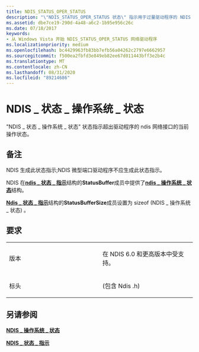 ```yaml
---
title: NDIS_STATUS_OPER_STATUS
description: "\"NDIS_STATUS_OPER_STATUS 状态\" 指示用于过量驱动程序的 NDIS 网络接口的当前操作状态。"
ms.assetid: dbe7ce19-290d-4a48-a6c2-1b95e956c26c
ms.date: 07/18/2017
keywords:
- 从 Windows Vista 开始 NDIS_STATUS_OPER_STATUS 网络驱动程序
ms.localizationpriority: medium
ms.openlocfilehash: bc4429963fb83bb7efb56a04262c2797e6662957
ms.sourcegitcommit: f500ea2fbfd3e849eb82ee67d011443bff3e2b4c
ms.translationtype: MT
ms.contentlocale: zh-CN
ms.lasthandoff: 08/31/2020
ms.locfileid: "89214686"
---
```

# <a name="ndis_status_oper_status"></a>NDIS \_ 状态 \_ 操作系统 \_ 状态


"NDIS \_ 状态 \_ 操作系统 \_ 状态" 状态指示超出驱动程序的 ndis 网络接口的当前操作状态。

<a name="remarks"></a>备注
-------

NDIS 生成此状态指示;NDIS 微型端口驱动程序不应生成此状态指示。

NDIS 在[**ndis \_ 状态 \_ 指示**](/windows-hardware/drivers/ddi/ndis/ns-ndis-_ndis_status_indication)结构的**StatusBuffer**成员中提供了[**ndis \_ 操作系统 \_ 状态**](/windows-hardware/drivers/ddi/ntddndis/ns-ntddndis-_ndis_oper_state)结构。

[**Ndis \_ 状态 \_ 指示**](/windows-hardware/drivers/ddi/ndis/ns-ndis-_ndis_status_indication)结构的**StatusBufferSize**成员设置为 sizeof (NDIS \_ 操作系统 \_ 状态) 。

<a name="requirements"></a>要求
------------

<table>
<colgroup>
<col width="50%" />
<col width="50%" />
</colgroup>
<tbody>
<tr class="odd">
<td><p>版本</p></td>
<td><p>在 NDIS 6.0 和更高版本中受支持。</p></td>
</tr>
<tr class="even">
<td><p>标头</p></td>
<td> (包含 Ndis .h) </td>
</tr>
</tbody>
</table>

## <a name="see-also"></a>另请参阅


[**NDIS \_ 操作系统 \_ 状态**](/windows-hardware/drivers/ddi/ntddndis/ns-ntddndis-_ndis_oper_state)

[**NDIS \_ 状态 \_ 指示**](/windows-hardware/drivers/ddi/ndis/ns-ndis-_ndis_status_indication)

 

